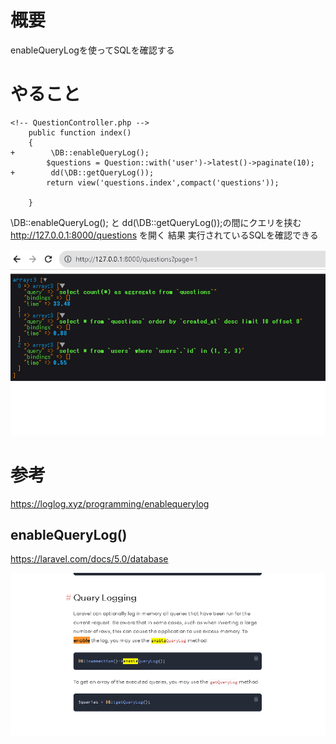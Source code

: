 # 概要
enableQueryLogを使ってSQLを確認する

# やること
```diff:
<!-- QuestionController.php -->
    public function index()
    {
+        \DB::enableQueryLog();
        $questions = Question::with('user')->latest()->paginate(10);
+        dd(\DB::getQueryLog());
        return view('questions.index',compact('questions'));

    }

```

\DB::enableQueryLog();
と
dd(\DB::getQueryLog());の間にクエリを挟む
http://127.0.0.1:8000/questions
を開く
結果
実行されているSQLを確認できる

![Alt text](image-7.png)




# 参考

https://loglog.xyz/programming/enablequerylog



## enableQueryLog()

https://laravel.com/docs/5.0/database

![Alt text](image-44.png)
